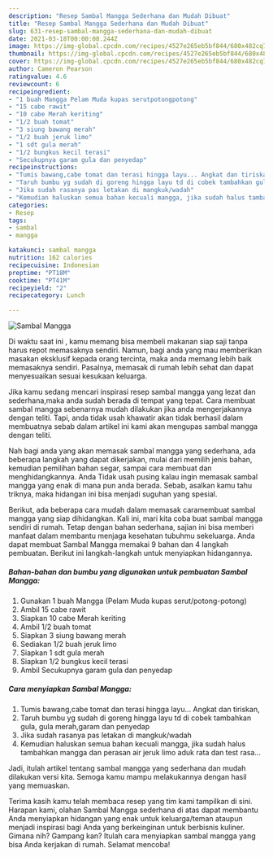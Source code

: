 ```yaml
---
description: "Resep Sambal Mangga Sederhana dan Mudah Dibuat"
title: "Resep Sambal Mangga Sederhana dan Mudah Dibuat"
slug: 631-resep-sambal-mangga-sederhana-dan-mudah-dibuat
date: 2021-03-18T00:00:08.244Z
image: https://img-global.cpcdn.com/recipes/4527e265eb5bf844/680x482cq70/sambal-mangga-foto-resep-utama.jpg
thumbnail: https://img-global.cpcdn.com/recipes/4527e265eb5bf844/680x482cq70/sambal-mangga-foto-resep-utama.jpg
cover: https://img-global.cpcdn.com/recipes/4527e265eb5bf844/680x482cq70/sambal-mangga-foto-resep-utama.jpg
author: Cameron Pearson
ratingvalue: 4.6
reviewcount: 6
recipeingredient:
- "1 buah Mangga Pelam Muda kupas serutpotongpotong"
- "15 cabe rawit"
- "10 cabe Merah keriting"
- "1/2 buah tomat"
- "3 siung bawang merah"
- "1/2 buah jeruk limo"
- "1 sdt gula merah"
- "1/2 bungkus kecil terasi"
- "Secukupnya garam gula dan penyedap"
recipeinstructions:
- "Tumis bawang,cabe tomat dan terasi hingga layu... Angkat dan tiriskan,"
- "Taruh bumbu yg sudah di goreng hingga layu td di cobek tambahkan gula, gula merah,garam dan penyedap"
- "Jika sudah rasanya pas letakan di mangkuk/wadah"
- "Kemudian haluskan semua bahan kecuali mangga, jika sudah halus tambahkan mangga dan perasan air jeruk limo aduk rata dan test rasa..."
categories:
- Resep
tags:
- sambal
- mangga

katakunci: sambal mangga 
nutrition: 162 calories
recipecuisine: Indonesian
preptime: "PT18M"
cooktime: "PT41M"
recipeyield: "2"
recipecategory: Lunch

---
```



![Sambal Mangga](https://img-global.cpcdn.com/recipes/4527e265eb5bf844/680x482cq70/sambal-mangga-foto-resep-utama.jpg)

Di waktu  saat ini , kamu memang bisa membeli makanan siap saji tanpa harus repot memasaknya sendiri. Namun, bagi anda yang mau memberikan masakan eksklusif kepada orang tercinta, maka anda memang lebih baik memasaknya sendiri. Pasalnya, memasak di rumah lebih sehat dan dapat menyesuaikan sesuai kesukaan keluarga.

Jika kamu sedang mencari inspirasi resep sambal mangga yang lezat dan sederhana,maka anda sudah berada di tempat yang tepat. Cara membuat sambal mangga  sebenarnya mudah dilakukan jika anda mengerjakannya dengan teliti. Tapi, anda tidak usah khawatir akan tidak berhasil dalam membuatnya 
sebab dalam artikel ini kami akan mengupas sambal mangga dengan teliti.  



Nah bagi anda yang akan memasak sambal mangga yang sederhana, ada beberapa langkah yang dapat dikerjakan, mulai dari memilih jenis bahan, kemudian pemilihan bahan segar, sampai cara membuat dan menghidangkannya. Anda Tidak usah pusing kalau ingin memasak sambal mangga yang enak di mana pun anda berada. Sebab, asalkan kamu  tahu triknya, maka hidangan ini bisa menjadi suguhan yang spesial.

Berikut, ada beberapa cara mudah dalam memasak caramembuat sambal mangga yang siap dihidangkan. Kali ini, mari kita coba buat sambal mangga sendiri di rumah. Tetap dengan bahan sederhana, sajian ini bisa memberi manfaat dalam membantu menjaga kesehatan tubuhmu sekeluarga. Anda dapat membuat Sambal Mangga memakai 9 bahan dan 4 langkah pembuatan. Berikut ini langkah-langkah untuk menyiapkan hidangannya.

<!--inarticleads1-->

##### Bahan-bahan dan bumbu yang digunakan untuk pembuatan Sambal Mangga:

1. Gunakan 1 buah Mangga (Pelam Muda kupas serut/potong-potong)
1. Ambil 15 cabe rawit
1. Siapkan 10 cabe Merah keriting
1. Ambil 1/2 buah tomat
1. Siapkan 3 siung bawang merah
1. Sediakan 1/2 buah jeruk limo
1. Siapkan 1 sdt gula merah
1. Siapkan 1/2 bungkus kecil terasi
1. Ambil Secukupnya garam gula dan penyedap




<!--inarticleads2-->

##### Cara menyiapkan Sambal Mangga:

1. Tumis bawang,cabe tomat dan terasi hingga layu... Angkat dan tiriskan,
1. Taruh bumbu yg sudah di goreng hingga layu td di cobek tambahkan gula, gula merah,garam dan penyedap
1. Jika sudah rasanya pas letakan di mangkuk/wadah
1. Kemudian haluskan semua bahan kecuali mangga, jika sudah halus tambahkan mangga dan perasan air jeruk limo aduk rata dan test rasa...




Jadi, itulah artikel tentang  sambal mangga  yang sederhana dan mudah dilakukan versi kita. Semoga kamu mampu melakukannya dengan hasil yang memuaskan. 

Terima kasih kamu telah membaca resep yang tim kami tampilkan di sini. Harapan kami, olahan  Sambal Mangga sederhana di atas dapat membantu Anda menyiapkan hidangan yang enak untuk keluarga/teman ataupun menjadi inspirasi bagi Anda yang berkeinginan untuk berbisnis kuliner. Gimana nih? Gampang kan? Itulah cara menyiapkan sambal mangga yang bisa Anda kerjakan di rumah. Selamat mencoba!

